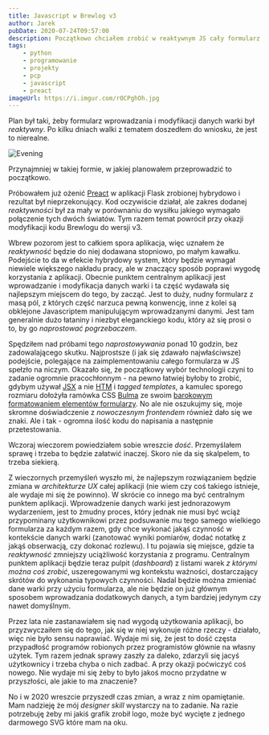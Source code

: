 ```yaml
---
title: Javascript w Brewlog v3
author: Jarek
pubDate: 2020-07-24T09:57:00
description: Początkowo chciałem zrobić w reaktywnym JS cały formularz wprowadzania i modyfikacji danych warki. Okazało się to nierealne, ale jeszcze nie zrezygnowałem z JS.
tags:
    - python
    - programowanie
    - projekty
    - pcp
    - javascript
    - preact
imageUrl: https://i.imgur.com/rOCPghOh.jpg
---
```


Plan był taki, żeby formularz wprowadzania i modyfikacji danych warki był _reaktywny_. Po kilku dniach walki z tematem doszedłem do wniosku, że jest to nierealne.

![Evening](https://i.imgur.com/rOCPghOh.jpg)

Przynajmniej w takiej formie, w jakiej planowałem przeprowadzić to początkowo.

Próbowałem już ożenić [Preact](https://preactjs.com/) w aplikacji Flask zrobionej hybrydowo i rezultat był nieprzekonujący. Kod oczywiście działał, ale zakres dodanej _reaktywności_ był za mały w porównaniu do wysiłku jakiego wymagało połączenie tych dwóch światów. Tym razem temat powrócił przy okazji modyfikacji kodu Brewlogu do wersji v3.

Wbrew pozorom jest to całkiem spora aplikacja, więc uznałem że _reaktywność_ będzie do niej dodawana stopniowo, po małym kawałku. Podejście to da w efekcie hybrydowy system, który będzie wymagał niewiele większego nakładu pracy, ale w znaczący sposób poprawi wygodę korzystania z aplikacji. Obecnie punktem centralnym aplikacji jest wprowadzanie i modyfikacja danych warki i ta część wydawała się najlepszym miejscem do tego, by zacząć. Jest to duży, nudny formularz z masą pól, z których część narzuca pewną konwencję, inne z kolei są obklejone Javascriptem manipulującym wprowadzanymi danymi. Jest tam generalnie dużo łataniny i niezbyt eleganckiego kodu, który aż się prosi o to, by go _naprostować pogrzebaczem_.

Spędziłem nad próbami tego _naprostowywania_ ponad 10 godzin, bez zadowalającego skutku. Najprostsze (i jak się zdawało najwłaściwsze) podejście, polegające na zaimplementowaniu całego formularza w JS spełzło na niczym. Okazało się, że początkowy wybór technologii czyni to zadanie ogromnie pracochłonnym - na pewno łatwiej byłoby to zrobić, gdybym używał [JSX](https://facebook.github.io/jsx/) a nie [HTM](https://github.com/developit/htm) i _tagged templates_, a kamulec sporego rozmiaru dołożyła ramówka CSS [Bulma](https://bulma.io/) ze swoim [barokowym formatowaniem elementów formularzy](https://bulma.io/documentation/form/). No ale nie oszukujmy się, moje skromne doświadczenie z _nowoczesnym frontendem_ również dało się we znaki. Ale i tak - ogromna ilość kodu do napisania a następnie przetestowania.

Wczoraj wieczorem powiedziałem sobie wreszcie _dość_. Przemyślałem sprawę i trzeba to będzie załatwić inaczej. Skoro nie da się skalpelem, to trzeba siekierą.

Z wieczornych przemyśleń wyszło mi, że najlepszym rozwiązaniem będzie zmiana w _architekturze UX_ całej aplikacji (nie wiem czy coś takiego istnieje, ale wydaje mi się że powinno). W skrócie co innego ma być centralnym punktem aplikacji. Wprowadzenie danych warki jest jednorazowym wydarzeniem, jest to żmudny proces, który jednak nie musi być wciąż przypominany użytkownikowi przez podsuwanie mu tego samego wielkiego formularza za każdym razem, gdy chce wykonać jakąś czynność w kontekście danych warki (zanotować wyniki pomiarów, dodać notatkę z jakąś obserwacją, czy dokonać rozlewu). I tu pojawia się miejsce, gdzie ta _reaktywność_ zmniejszy uciążliwość korzystania z programu. Centralnym punktem aplikacji będzie teraz pulpit (_dashboard_) z listami warek _z którymi można coś zrobić_, uszeregowanymi wg kontekstu ważności, dostarczający skrótów do wykonania typowych czynności. Nadal będzie można zmieniać dane warki przy użyciu formularza, ale nie będzie on już głównym sposobem wprowadzania dodatkowych danych, a tym bardziej jedynym czy nawet domyślnym.

Przez lata nie zastanawiałem się nad wygodą użytkowania aplikacji, bo przyzwyczaiłem się do tego, jak się w niej wykonuje różne rzeczy - działało, więc nie było sensu naprawiać. Wydaje mi się, że jest to dość częsta przypadłość programów robionych przez programistów głównie na własny użytek. Tym razem jednak sprawy zaszły za daleko, zdarzyli się jacyś użytkownicy i trzeba chyba o nich zadbać. A przy okazji poćwiczyć coś nowego. Nie wydaje mi się żeby to było jakoś mocno przydatne w przyszłości, ale jakie to ma znaczenie?

No i w 2020 wreszcie przyszedł czas zmian, a wraz z nim opamiętanie. Mam nadzieję że mój _designer skill_ wystarczy na to zadanie. Na razie potrzebuję żeby mi jakiś grafik zrobił logo, może być wycięte z jednego darmowego SVG które mam na oku.
